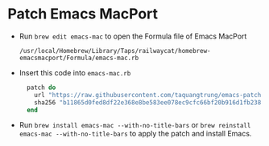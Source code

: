 # Patch Emacs MacPort

- Run `brew edit emacs-mac` to open the Formula file of Emacs MacPort

  ```
  /usr/local/Homebrew/Library/Taps/railwaycat/homebrew-emacsmacport/Formula/emacs-mac.rb
  ```

- Insert this code into `emacs-mac.rb`

  ```rb
    patch do
      url "https://raw.githubusercontent.com/taquangtrung/emacs-patches/main/patches/emacs-mac-29-remove-line-number-margin.diff"
      sha256 "b11865d0fed8df22e368e8be583ee078ec9cfc66bf20b916d1fb238512d27e35"
    end
  ```

- Run `brew install emacs-mac --with-no-title-bars` or `brew reinstall emacs-mac --with-no-title-bars` to apply the patch and install Emacs.
